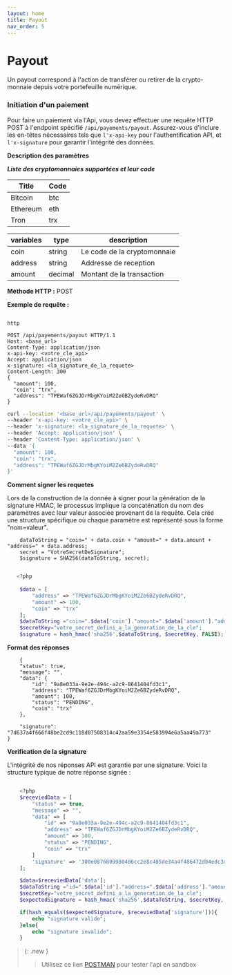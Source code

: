 ```yaml
---
layout: home
title: Payout 
nav_order: 5
---
```


# Payout

Un payout correspond à l'action de transférer ou retirer de la crypto-monnaie depuis votre portefeuille numérique.

### Initiation d'un paiement
Pour faire un paiement via l'Api, vous devez effectuer une requête HTTP POST à l'endpoint spécifié `/api/payements/payout`. Assurez-vous d'inclure les en-têtes nécessaires tels que `l'x-api-key` pour l'authentification API, et `l'x-signature` pour garantir l'intégrité des données.

**Description des paramètres**

***Liste des cryptomonnaies supportées et leur code***

| Title | Code |
| --- | --- |
| Bitcoin | btc |
| Ethereum | eth |
| Tron | trx |


| variables | type | description |
| --- | --- | --- |
| coin | string | Le code de la cryptomonnaie |
| address | string | Addresse de reception |
| amount | decimal | Montant de la transaction |

**Méthode HTTP :** POST

**Exemple de requête :**

``` http

http

POST /api/payements/payout HTTP/1.1
Host: <base_url>
Content-Type: application/json
x-api-key: <votre_cle_api>
Accept: application/json
x-signature: <la_signature_de_la_requete>
Content-Length: 300
{
  "amount": 100,
  "coin": "trx",
  "address": "TPEWaf6ZGJDrMbgKYoiM2Ze6BZydeRvDRQ"
}
```

``` bash
curl --location '<base_url>/api/payements/payout' \
--header 'x-api-key: <votre_cle_api>' \
--header 'x-signature: <la_signature_de_la_requete>' \
--header 'Accept: application/json' \
--header 'Content-Type: application/json' \
--data '{
  "amount": 100,
  "coin": "trx",
  "address": "TPEWaf6ZGJDrMbgKYoiM2Ze6BZydeRvDRQ"
}'

```
**Comment signer les requetes**

Lors de la construction de la donnée à signer pour la génération de la signature HMAC, le processus implique la concaténation du nom des paramètres avec leur valeur associée provenant de la requête. Cela crée une structure spécifique où chaque paramètre est représenté sous la forme "nom=valeur".

```
    dataToString = "coin=" + data.coin + "amount=" + data.amount + "address=" + data.address;
    secret = "VotreSecretDeSignature";
    $signature = SHA256(dataToString, secret);
```

```php

   <?php
   
    $data = [
        "address" => "TPEWaf6ZGJDrMbgKYoiM2Ze6BZydeRvDRQ",
        "amount" => 100,
        "coin" => "trx"
    ];
    $dataToString ="coin=".$data['coin']."amount=".$data['amount']."address=".$data['address'];
    $secretKey="votre_secret_defini_a_la_generation_de_la_cle";
    $signature = hash_hmac('sha256',$dataToString, $secretKey, FALSE);

```

**Format des réponses**

```
    {
    "status": true,
    "message": "",
    "data": {
        "id": "9a8e033a-9e2e-494c-a2c9-8641404fd3c1",
        "address": "TPEWaf6ZGJDrMbgKYoiM2Ze6BZydeRvDRQ",
        "amount": 100,
        "status": "PENDING",
        "coin": "trx"
    },

    "signature": "7d637a4f666f48be2cd9c118d07508314c42aa59e3354e583994e6a5aa49a773"
}

```

**Verification de la signature**

L'intégrité de nos réponses API est garantie par une signature. Voici la structure typique de notre réponse signée :


```php

    <?php 
    $receviedData = [
        "status" => true,
        "message" => "",
        "data" => [
            "id" => "9a8e033a-9e2e-494c-a2c9-8641404fd3c1",
            "address" => "TPEWaf6ZGJDrMbgKYoiM2Ze6BZydeRvDRQ",
            "amount" => 100,
            "status" => "PENDING",
            "coin" => "trx"
        ]
        'signature' => '300e0876809980406cc2e8c485de34a4f486472db4edc3d2a99c39874b782f75',
    ];

    $data=$receviedData['data'];
    $dataToString ="id=".$data['id']."address=".$data['address']."amount=".$data['amount']."coin=".$data['coin']; 
    $secretKey="votre_secret_defini_a_la_generation_de_la_cle";
    $expectedSignature = hash_hmac('sha256',$dataToString, $secretKey, FALSE);

    if(hash_equals($expectedSignature, $receviedData['signature'])){
        echo "signature valide";
    }else{
        echo "signature invalide";
    }

```

> {: .new }
> > Utilisez ce lien [POSTMAN]('https://www.postman.com') pour tester l'api en sandbox

